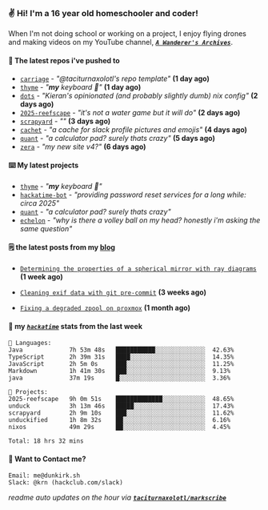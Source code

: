 ### ✌️ Hi! I'm a 16 year old homeschooler and coder!

When I'm not doing school or working on a project, I enjoy flying drones and making videos on my YouTube channel, [**_`A Wanderer's Archives`_**](https://youtube.com/@wanderer.archives).

#### 👷 The latest repos i've pushed to

- [`carriage`](https://github.com/taciturnaxolotl/carriage) - _"@taciturnaxolotl's repo template"_ **(1 day ago)**
- [`thyme`](https://github.com/taciturnaxolotl/thyme) - _"**my** keyboard 🫶"_ **(1 day ago)**
- [`dots`](https://github.com/taciturnaxolotl/dots) - _"Kieran's opinionated (and probably slightly dumb) nix config"_ **(2 days ago)**
- [`2025-reefscape`](https://github.com/df1317/2025-reefscape) - _"it's not a water game but it will do"_ **(2 days ago)**
- [`scrapyard`](https://github.com/hackclub/scrapyard) - _""_ **(3 days ago)**
- [`cachet`](https://github.com/taciturnaxolotl/cachet) - _"a cache for slack profile pictures and emojis"_ **(4 days ago)**
- [`quant`](https://github.com/taciturnaxolotl/quant) - _"a calculator pad? surely thats crazy"_ **(5 days ago)**
- [`zera`](https://github.com/taciturnaxolotl/zera) - _"my new site v4?"_ **(6 days ago)**

#### ⌨️ My latest projects

- [`thyme`](https://github.com/taciturnaxolotl/thyme) - _"**my** keyboard 🫶"_
- [`hackatime-bot`](https://github.com/taciturnaxolotl/hackatime-bot) - _"providing password reset services for a long while: circa 2025"_
- [`quant`](https://github.com/taciturnaxolotl/quant) - _"a calculator pad? surely thats crazy"_
- [`echelon`](https://github.com/taciturnaxolotl/echelon) - _"why is there a volley ball on my head? honestly i'm asking the same question"_

#### 🗒️ the latest posts from my [blog](https://dunkirk.sh)

- [`Determining the properties of a spherical mirror with ray diagrams`](https://dunkirk.sh/blog/spherical-ray-diagrams/) **(1 week ago)**

- [`Cleaning exif data with git pre-commit`](https://dunkirk.sh/blog/remove-exif-git-hook/) **(3 weeks ago)**

- [`Fixing a degraded zpool on proxmox`](https://dunkirk.sh/blog/degraded-zpool-proxmox/) **(1 month ago)**



#### 📡 my [_`hackatime`_](https://waka.hackclub.com) stats from the last week

```text
💾 Languages:
Java             7h 53m 48s   ███████████░░░░░░░░░░░░░░  42.63%
TypeScript       2h 39m 31s   ████░░░░░░░░░░░░░░░░░░░░░  14.35%
JavaScript       2h 5m 0s     ███░░░░░░░░░░░░░░░░░░░░░░  11.25%
Markdown         1h 41m 30s   ███░░░░░░░░░░░░░░░░░░░░░░  9.13%
java             37m 19s      █░░░░░░░░░░░░░░░░░░░░░░░░  3.36%

💼 Projects:
2025-reefscape   9h 0m 51s    █████████████░░░░░░░░░░░░  48.65%
unduck           3h 13m 46s   █████░░░░░░░░░░░░░░░░░░░░  17.43%
scrapyard        2h 9m 10s    ███░░░░░░░░░░░░░░░░░░░░░░  11.62%
unduckified      1h 8m 32s    ██░░░░░░░░░░░░░░░░░░░░░░░  6.16%
nixos            49m 29s      ██░░░░░░░░░░░░░░░░░░░░░░░  4.45%

Total: 18 hrs 32 mins
```

#### 📮 Want to Contact me?

```text
Email: me@dunkirk.sh
Slack: @krn (hackclub.com/slack)
```

_readme auto updates on the hour via [**`taciturnaxolotl/markscribe`**](https://github.com/taciturnaxolotl/markscribe)_
